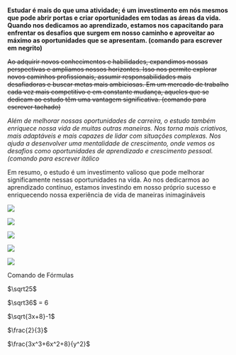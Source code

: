 **Estudar é mais do que uma atividade; é um investimento em nós mesmos que pode abrir portas e criar oportunidades em todas as áreas da vida. Quando nos dedicamos ao aprendizado, estamos nos capacitando para enfrentar os desafios que surgem em nosso caminho e aproveitar ao máximo as oportunidades que se apresentam. (comando para escrever em negrito)**

~~Ao adquirir novos conhecimentos e habilidades, expandimos nossas perspectivas e ampliamos nossos horizontes. Isso nos permite explorar novos caminhos profissionais, assumir responsabilidades mais desafiadoras e buscar metas mais ambiciosas. Em um mercado de trabalho cada vez mais competitivo e em constante mudança, aqueles que se dedicam ao estudo têm uma vantagem significativa. (comando para escrever tachado)~~

*Além de melhorar nossas oportunidades de carreira, o estudo também enriquece nossa vida de muitas outras maneiras. Nos torna mais criativos, mais adaptáveis e mais capazes de lidar com situações complexas. Nos ajuda a desenvolver uma mentalidade de crescimento, onde vemos os desafios como oportunidades de aprendizado e crescimento pessoal. (comando para escrever itálico*

Em resumo, o estudo é um investimento valioso que pode melhorar significamente nessas oportunidades na vida. Ao nos dedicarmos ao aprendizado contínuo, estamos investindo em nosso próprio sucesso e enriquecendo nossa experiência de vida de maneiras inimagináveis

![](https://tenor.com/pt-BR/view/hungry-cat-food-bowl-wheres-my-food-give-me-food-gif-17416211.gif)

![](https://tenor.com/pt-BR/view/south-carolina-wave-mascot-bird-gif-8108807.gif)

![](https://tenor.com/pt-BR/view/dance-dancing-dancing-cat-cat-cat-dance-gif-4990417705814603993.gif)

![](https://tenor.com/pt-BR/view/dancing-dog-ai-poodle-gif-3842686009992743035.gif) 

![](https://tenor.com/pt-BR/view/suspicious-eyes-chicken-squinting-despicable-me-gif-13584722.gif)

Comando de Fórmulas

$\sqrt25$

$\sqrt36$ = 6

$\sqrt{3x+8}-1$

$\frac{2}{3}$ 

$\frac{3x^3+6x^2+8}{y^2}$
